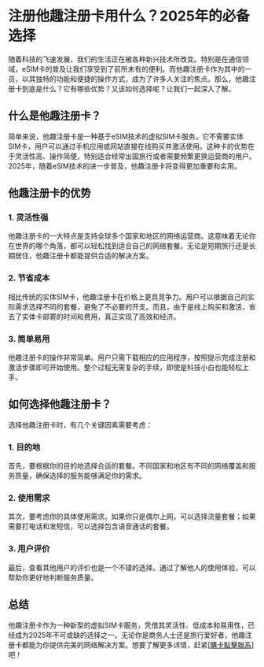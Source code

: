 # 注册他趣注册卡用什么？2025年的必备选择

随着科技的飞速发展，我们的生活正在被各种新兴技术所改变。特别是在通信领域，eSIM卡的普及让我们享受到了前所未有的便利。而他趣注册卡作为其中的一员，以其独特的功能和便捷的操作方式，成为了许多人关注的焦点。那么，他趣注册卡到底是什么？它有哪些优势？又该如何选择呢？让我们一起深入了解。

## 什么是他趣注册卡？

简单来说，他趣注册卡是一种基于eSIM技术的虚拟SIM卡服务。它不需要实体SIM卡，用户可以通过手机应用或网站直接在线购买并激活使用。这种卡的优势在于灵活性高、操作简便，特别适合经常出国旅行或者需要频繁更换运营商的用户。2025年，随着eSIM技术的进一步普及，他趣注册卡将变得更加重要和实用。

## 他趣注册卡的优势

### 1. 灵活性强
他趣注册卡的一大特点是支持全球多个国家和地区的网络运营商。这意味着无论你在世界的哪个角落，都可以轻松找到适合自己的网络套餐。无论是短期旅行还是长期居住，他趣注册卡都能提供合适的解决方案。

### 2. 节省成本
相比传统的实体SIM卡，他趣注册卡在价格上更具竞争力。用户可以根据自己的实际需求选择不同的套餐，避免了不必要的开支。而且，由于是线上购买和激活，省去了实体卡邮寄的时间和费用，真正实现了高效和经济。

### 3. 简单易用
他趣注册卡的操作非常简单。用户只需下载相应的应用程序，按照提示完成注册和激活步骤即可开始使用。整个过程无需复杂的手续，即使是科技小白也能轻松上手。

## 如何选择他趣注册卡？

选择他趣注册卡时，有几个关键因素需要考虑：

### 1. 目的地
首先，要根据你的目的地选择合适的套餐。不同国家和地区有不同的网络覆盖和服务质量，确保选择的服务能够满足你的需求。

### 2. 使用需求
其次，要考虑你的具体使用需求。如果你只是偶尔上网，可以选择流量套餐；如果需要打电话和发短信，可以选择包含语音通话的套餐。

### 3. 用户评价
最后，查看其他用户的评价也是一个不错的选择。通过了解他人的使用体验，可以帮助你更好地判断服务质量。

## 总结

他趣注册卡作为一种新型的虚拟SIM卡服务，凭借其灵活性、低成本和易用性，已经成为2025年不可或缺的选择之一。无论你是商务人士还是旅行爱好者，他趣注册卡都能为你提供完美的网络解决方案。想要了解更多详情，赶紧[[購卡點擊聯系](https://t.me/s/esim1088)]吧！